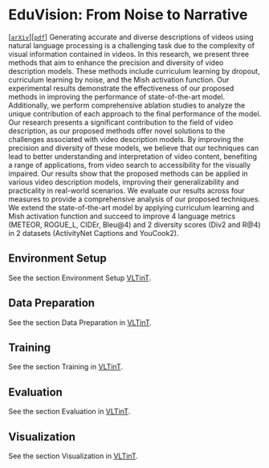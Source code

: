 # EduVision: From Noise to Narrative
[[`arXiv`](www.google.com)][[`pdf`](www.google.com)]
Generating accurate and diverse descriptions of videos using natural language processing is a challenging task due to the complexity of visual information contained in videos. In this research, we present three methods that aim to enhance the precision and diversity of video description models. These methods include curriculum learning by dropout, curriculum learning by noise, and the Mish activation function. Our experimental results demonstrate the effectiveness of our proposed methods in improving the performance of state-of-the-art model.  Additionally, we perform comprehensive ablation studies to analyze the unique contribution of each approach to the final performance of the model. Our research presents a significant contribution to the field of video description, as our proposed methods offer novel solutions to the challenges associated with video description models. By improving the precision and diversity of these models, we believe that our techniques can lead to better understanding and interpretation of video content, benefiting a range of applications, from video search to accessibility for the visually impaired. Our results show that the proposed methods can be applied in various video description models, improving their generalizability and practicality in real-world scenarios. We evaluate our results across four measures to provide a comprehensive analysis of our proposed techniques. We extend the state-of-the-art model by applying curriculum learning and Mish activation function and succeed to improve 4 language metrics (METEOR, ROGUE\_L, CIDEr, Bleu@4) and 2 diversity scores (Div2 and R@4) in 2 datasets (ActivityNet Captions and YouCook2).


## Environment Setup

See the section Environment Setup [VLTinT](https://github.com/UARK-AICV/VLTinT).

## Data Preparation

See the section Data Preparation in [VLTinT](https://github.com/UARK-AICV/VLTinT).

## Training

See the section Training in [VLTinT](https://github.com/UARK-AICV/VLTinT).

## Evaluation

See the section Evaluation in [VLTinT](https://github.com/UARK-AICV/VLTinT).

## Visualization
See the section Visualization in [VLTinT](https://github.com/UARK-AICV/VLTinT).


